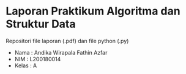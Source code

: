 # Laporan Praktikum Algoritma dan Struktur Data
Repositori file laporan (.pdf) dan file python (.py)

* Nama  : Andika Wirapala Fathin Azfar
* NIM   : L200180014
* Kelas : A

